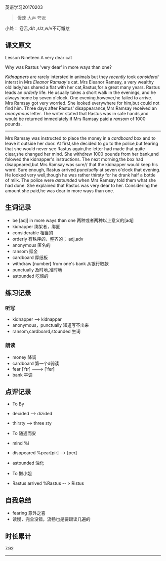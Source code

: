 英语学习20170203

> 慢速 大声 夸张

小处： 卷舌,d/t ,s/z,w/v不可懈怠

## 课文原文

Lesson Nineteen  A very dear cat

Why was Rastus 'very dear' in more ways than one?

_Kidnappers_ are rarely intersted in animals but they _recently_ took _consideral_ interst in Mrs _Eleanor Ramsay_'s cat.
Mrs Eleanor Ramsay, a very wealthy old lady,has shared a flat with her cat,Rastus,for a great many years.
Rastus leads an _orderly_ life.
He usually takes a short walk in the evenings, and he always home by seven o'clock.
One evening,however,he failed to arrive.
Mrs Ramsay got very worried.
She looked everywhere for him,but could not find him.
Three days after Rastus' disappearance,Mrs Ramsay received an _anonymous_ letter.
The writer stated that Rastus was in safe hands,and would be returned immediately if Mrs Ramsay paid a _ransom_ of 1000 pounds.

---

Mrs Ramsay was instructed to place the money in a _cardboard_ box and to leave it outside her door. 
At first,she decided to go to the police,but fearing that she would never see Rastus again,the letter had made that quite clear,she changed her mind.
She withdrew 1000 pounds from her bank,and folowed the kidnapper's instructions.
The next morning,the box had disappeared,but Mrs Ramsay was sure//  that the kidnapper would keep his word.
Sure enough, Rastus arrived _punctually_ at seven o'clock that evening.
He looked very well,though he was rather thirsty   for he drank half a bottle of milk.
The police were _astounded_ when Mrs Ramsay told them what she had done.
She explained that Rastus was very dear to her.
Considering the amount she paid,he was dear in more ways than one.


## 生词记录
* be [adj] in more ways than one 两种或者两种以上意义的[adj]
* kidnapper 绑架者，绑匪
* considerable 相当的
* orderly 有秩序的，整齐的； adj,adv
* anonymous 匿名的
* ransom 赎金
* cardboard  厚纸板
* withdraw [number] from one's bank 从银行取款
* punctually 及时地,准时地
* astounded 吃惊的

## 练习记录

### 听写
* kidnapper --> kidnappar
* anonymous，punctually  知道写不出来 
* ransom,cardboard,stounded 生词

### 朗读
* money 降调
* cardboard 第一个d弱读
* fear [ˈfɪr] ---> ['fer] 
* bank 平调  

## 点评记录
* To By
 * decided --> dizided
 * thirsty --> three sty

* To 随遇而安
 * mind %i
 * disppeared %pear[pir] --> [per]
 * astounded 浊化

* To 懒小姐
 * Rastus arrived %Rastus -- > Ristus

## 自我总结
* fearing 意外之喜
* 读慢，完全没错，流畅也是要跟读几遍的 

## 时长累计
7.92

---
